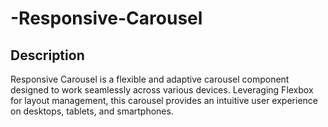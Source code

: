 # -Responsive-Carousel

## Description
Responsive Carousel is a flexible and adaptive carousel component designed to work seamlessly across various devices. Leveraging Flexbox for layout management, this carousel provides an intuitive user experience on desktops, tablets, and smartphones.
